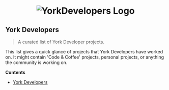 <h1 align="center"> <img src="https://www.yorkdevelopers.org/img/york-dot-developers-small.png" alt="YorkDevelopers Logo"> </h1>

## York Developers 

> A curated list of York Developer projects.

This list gives a quick glance of projects that York Developers have worked on.  It might contain 'Code & Coffee' projects, personal projects, or anything the community is working on.

**Contents**

- [York Developers](#york-developers)


